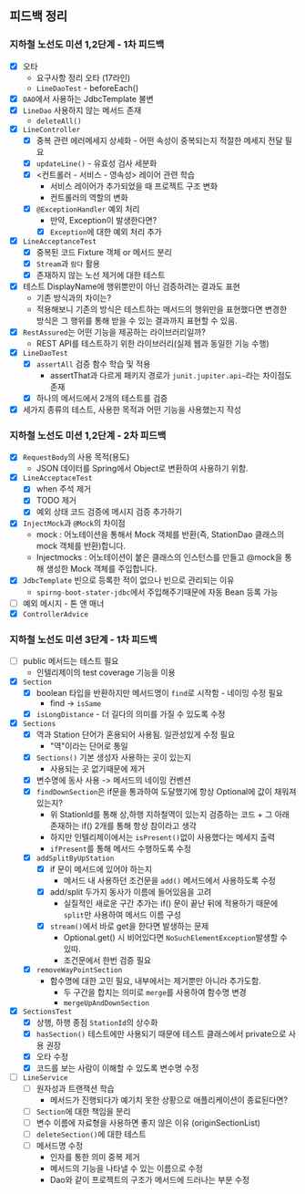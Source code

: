 ## 피드백 정리

### 지하철 노선도 미션 1,2단계 - 1차 피드백

- [x] 오타
    - 요구사항 정리 오타 (17라인)
    - `LineDaoTest` - beforeEach()
- [x] `DAO`에서 사용하는 JdbcTemplate 불변
- [x] `LineDao` 사용하지 않는 메서드 존재
    - `deleteAll()`
- [x] `LineController`
    - [x] 중복 관련 에러메세지 상세화 - 어떤 속성이 중복되는지 적절한 메세지 전달 필요
    - [x] `updateLine()` - 유효성 검사 세분화
    - [x] <컨트롤러 - 서비스 - 영속성> 레이어 관련 학습
        - 서비스 레이어가 추가되었을 때 프로젝트 구조 변화
        - 컨트롤러의 역할의 변화
    - [x] `@ExceptionHandler` 예외 처리
        - 만약, Exception이 발생한다면?
        - [x] `Exception`에 대한 예외 처리 추가
- [x] `LineAcceptanceTest`
    - [x] 중복된 코드 Fixture 객체 or 메서드 분리
    - [x] `Stream`과 `람다` 활용
    - [x] 존재하지 않는 노선 제거에 대한 테스트
- [x] 테스트 DisplayName에 행위뿐만이 아닌 검증하려는 결과도 표현
    - 기존 방식과의 차이는?
    - 적용해보니 기존의 방식은 테스트하는 메서드의 행위만을 표현했다면 변경한 방식은 그 행위를 통해 받을 수 있는 결과까지 표현할 수 있음.
- [x] `RestAssured`는 어떤 기능을 제공하는 라이브러리일까?
    - REST API를 테스트하기 위한 라이브러리(실제 웹과 동일한 기능 수행)
- [x] `LineDaoTest`
    - [x] `assertAll` 검증 함수 학습 및 적용
        - assertThat과 다르게 패키지 경로가 `junit.jupiter.api~`라는 차이점도 존재
    - [x] 하나의 메서드에서 2개의 테스트를 검증
- [x] 세가지 종류의 테스트, 사용한 목적과 어떤 기능을 사용했는지 작성

### 지하철 노선도 미션 1,2단계 - 2차 피드백

- [x] `RequestBody`의 사용 목적(용도)
    - JSON 데이터를 Spring에서 Object로 변환하여 사용하기 위함.
- [x] `LineAcceptaceTest`
    - [x] when 주석 제거
    - [x] TODO 제거
    - [x] 예외 상태 코드 검증에 메시지 검증 추가하기
- [x] `InjectMock`과 `@Mock`의 차이점
    - mock : 어노테이션을 통해서 Mock 객체를 반환(즉, StationDao 클래스의 mock 객체를 반환)합니다.
    - Injectmocks : 어노테이션이 붙은 클래스의 인스턴스를 만들고 @mock을 통해 생성한 Mock 객체를 주입합니다.
- [x] `JdbcTemplate` 빈으로 등록한 적이 없으나 빈으로 관리되는 이유
    - `spirng-boot-stater-jdbc`에서 주입해주기때문에 자동 Bean 등록 가능
- [ ] 예외 메시지 - 톤 앤 매너
- [x] `ControllerAdvice`

### 지하철 노선도 미션 3단계 - 1차 피드백

- [ ] public 메서드는 테스트 필요
    - 인텔리제이의 test coverage 기능을 이용
- [x] `Section`
    - [x] boolean 타입을 반환하지만 메서드명이 `find`로 시작함 - 네이밍 수정 필요
        - find -> `isSame`
    - [x] `isLongDistance` - 더 길다의 의미를 가질 수 있도록 수정
- [x] `Sections`
    - [x] 역과 Station 단어가 혼용되어 사용됨. 일관성있게 수정 필요
        - "역"이라는 단어로 통일
    - [x] `Sections()` 기본 생성자 사용하는 곳이 있는지
        - 사용되는 곳 없기때문에 제거
    - [x] 변수명에 동사 사용 -> 메서드의 네이밍 컨벤션
    - [x] `findDownSection`은 if문을 통과하여 도달했기에 항상 Optional에 값이 채워져있는지?
        - 위 StationId를 통해 상,하행 지하철역이 있는지 검증하는 코드 + 그 아래 존재하는 if() 2개를 통해 항상 참이라고 생각
        - 하지만 인텔리제이에서는 `isPresent()`없이 사용했다는 메세지 출력
        - `ifPresent`를 통해 메서드 수행하도록 수정
    - [x] `addSplitByUpStation`
        - [x] if 문이 메서드에 있어야 하는지
            - 메서드 내 사용하던 조건문을 `add()` 메서드에서 사용하도록 수정
        - [x] add/split 두가지 동사가 이름에 들어있음을 고려
            - 실질적인 새로운 구간 추가는 if() 문이 끝난 뒤에 적용하기 때문에 `split`만 사용하여 메서드 이름 구성
        - [x] `stream()`에서 바로 get을 한다면 발생하는 문제
            - Optional.get() 시 비어있다면 `NoSuchElementException`발생할 수 있따.
            - 조건문에서 한번 검증 필요
    - [x] `removeWayPointSection`
        - 함수명에 대한 고민 필요, 내부에서는 제거뿐만 아니라 추가도함.
            - 두 구간을 합치는 의미로 `merge`를 사용하여 함수명 변경
            - `mergeUpAndDownSection`
- [x] `SectionsTest`
    - [x] 상행, 하행 종점 `StationId`의 상수화
    - [x] `hasSection()` 테스트에만 사용되기 때문에 테스트 클래스에서 private으로 사용 권장
    - [x] 오타 수정
    - [x] 코드를 보는 사람이 이해할 수 있도록 변수명 수정
- [ ] `LineService`
    - [ ] 원자성과 트랜잭션 학습
        - 메서드가 진행되다가 예기치 못한 상황으로 애플리케이션이 종료된다면?
    - [ ] `Section`에 대한 책임을 분리
    - [ ] 변수 이름에 자료형을 사용하면 좋지 않은 이유 (originSectionList)
    - [ ] `deleteSection()`에 대한 테스트
    - [ ] 메서드명 수정
        - 인자를 통한 의미 중복 제거
        - 메서드의 기능을 나타낼 수 있는 이름으로 수정
        - Dao와 같이 프로젝트의 구조가 메서드에 드러나는 부분 수정

